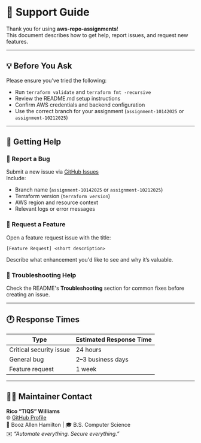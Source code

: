 # 🧰 Support Guide

Thank you for using **aws-repo-assignments**!  
This document describes how to get help, report issues, and request new features.

---

## 💡 Before You Ask

Please ensure you’ve tried the following:

- Run `terraform validate` and `terraform fmt -recursive`
- Review the README.md setup instructions
- Confirm AWS credentials and backend configuration
- Use the correct branch for your assignment (`assignment-10142025` or `assignment-10212025`)

---

## 🧾 Getting Help

### 🐛 Report a Bug

Submit a new issue via [GitHub Issues](https://github.com/tiqsclass6/aws-repo-assignments/issues)  
Include:

- Branch name (`assignment-10142025` or `assignment-10212025`)
- Terraform version (`terraform version`)
- AWS region and resource context
- Relevant logs or error messages

### 💬 Request a Feature

Open a feature request issue with the title:

```plaintext
[Feature Request] <short description>
```

Describe what enhancement you'd like to see and why it’s valuable.

### 🔧 Troubleshooting Help

Check the README's **Troubleshooting** section for common fixes before creating an issue.

---

## 🕐 Response Times

| Type | Estimated Response Time |
|------|--------------------------|
| Critical security issue | 24 hours |
| General bug | 2–3 business days |
| Feature request | 1 week |

---

## 👨‍💻 Maintainer Contact

**Rico “TIQS” Williams**  
🌐 [GitHub Profile](https://github.com/tiqsclass6)  
🏢 Booz Allen Hamilton | 🎓 B.S. Computer Science  
✉️ *“Automate everything. Secure everything.”*
